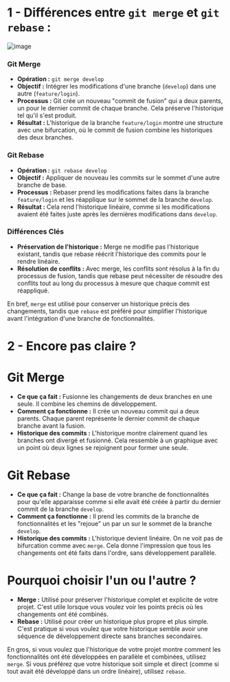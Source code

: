 # 1 - Différences entre `git merge` et `git rebase`  :

![image](https://github.com/user-attachments/assets/2cd31f13-b077-4b93-935c-5f4bb193825e)

### Git Merge
- **Opération :** `git merge develop`
- **Objectif :** Intégrer les modifications d'une branche (`develop`) dans une autre (`feature/login`).
- **Processus :** Git crée un nouveau "commit de fusion" qui a deux parents, un pour le dernier commit de chaque branche. Cela préserve l'historique tel qu'il s'est produit.
- **Résultat :** L'historique de la branche `feature/login` montre une structure avec une bifurcation, où le commit de fusion combine les historiques des deux branches.

### Git Rebase
- **Opération :** `git rebase develop`
- **Objectif :** Appliquer de nouveau les commits sur le sommet d'une autre branche de base.
- **Processus :** Rebaser prend les modifications faites dans la branche `feature/login` et les réapplique sur le sommet de la branche `develop`.
- **Résultat :** Cela rend l'historique linéaire, comme si les modifications avaient été faites juste après les dernières modifications dans `develop`.

### Différences Clés
- **Préservation de l'historique :** Merge ne modifie pas l'historique existant, tandis que rebase réécrit l'historique des commits pour le rendre linéaire.
- **Résolution de conflits :** Avec merge, les conflits sont résolus à la fin du processus de fusion, tandis que rebase peut nécessiter de résoudre des conflits tout au long du processus à mesure que chaque commit est réappliqué.

En bref, `merge` est utilisé pour conserver un historique précis des changements, tandis que `rebase` est préféré pour simplifier l'historique avant l'intégration d'une branche de fonctionnalités.


# 2 - Encore pas claire ?


# Git Merge
- **Ce que ça fait :** Fusionne les changements de deux branches en une seule. Il combine les chemins de développement.
- **Comment ça fonctionne :** Il crée un nouveau commit qui a deux parents. Chaque parent représente le dernier commit de chaque branche avant la fusion.
- **Historique des commits :** L'historique montre clairement quand les branches ont divergé et fusionné. Cela ressemble à un graphique avec un point où deux lignes se rejoignent pour former une seule.

# Git Rebase
- **Ce que ça fait :** Change la base de votre branche de fonctionnalités pour qu'elle apparaisse comme si elle avait été créée à partir du dernier commit de la branche `develop`.
- **Comment ça fonctionne :** Il prend les commits de la branche de fonctionnalités et les "rejoue" un par un sur le sommet de la branche `develop`.
- **Historique des commits :** L'historique devient linéaire. On ne voit pas de bifurcation comme avec `merge`. Cela donne l'impression que tous les changements ont été faits dans l'ordre, sans développement parallèle.

# Pourquoi choisir l'un ou l'autre ?
- **Merge :** Utilisé pour préserver l'historique complet et explicite de votre projet. C'est utile lorsque vous voulez voir les points précis où les changements ont été combinés.
- **Rebase :** Utilisé pour créer un historique plus propre et plus simple. C'est pratique si vous voulez que votre historique semble avoir une séquence de développement directe sans branches secondaires.

En gros, si vous voulez que l'historique de votre projet montre comment les fonctionnalités ont été développées en parallèle et combinées, utilisez `merge`. Si vous préférez que votre historique soit simple et direct (comme si tout avait été développé dans un ordre linéaire), utilisez `rebase`.
